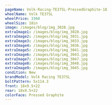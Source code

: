 ```yaml
---
pageName: Volk-Racing-TE37SL-PressedGraphite-18
wheelName: Volk TE37SL
wheelPrice: 3360
wheelSize: 18in
image: /images/blog/img_3028.jpg
extraImage1: /images/blog/img_3028.jpg
extraImage2: /images/blog/img_3031.jpg
extraImage3: /images/blog/img_3033.jpg
extraImage4: /images/blog/img_3036.jpg
extraImage5: /images/blog/img_3041.jpg
extraImage6: /images/blog/img_3043.jpg
extraImage7: /images/blog/img_3047.jpg
extraImage8: /images/blog/img_3048.jpg
extraImage9: /images/blog/img_3045.jpg
condition: New
brandModel: Volk Racing TE37SL
boltPattern: 5x114.3
front: 18x9.5+22
rear: 18x9.5+22
colorFace: Pressed Graphite
---
```


